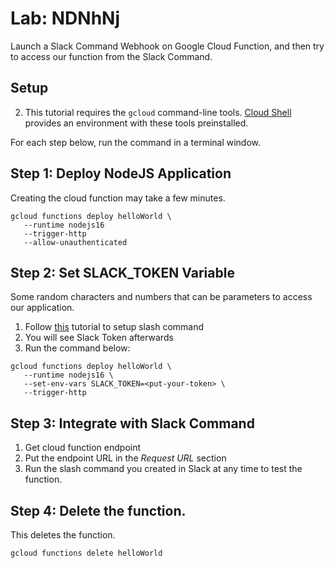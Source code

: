 # Lab: NDNhNj

Launch a Slack Command Webhook on Google Cloud Function, and then try to access our function from the Slack Command.

## Setup

2. This tutorial requires the `gcloud` command-line tools.
   <a href="https://console.cloud.google.com/cloudshell" target="_blank">Cloud Shell</a>
   provides an environment with these tools preinstalled.

For each step below, run the command in a terminal window.


## Step 1: Deploy NodeJS Application

Creating the cloud function may take a few minutes.

```
gcloud functions deploy helloWorld \
   --runtime nodejs16 
   --trigger-http 
   --allow-unauthenticated
```

## Step 2: Set SLACK_TOKEN Variable

Some random characters and numbers that can be parameters to access our application.

1. Follow [this](https://api.slack.com/interactivity/slash-commands) tutorial to setup slash command
2. You will see Slack Token afterwards
3. Run the command below:

```
gcloud functions deploy helloWorld \
   --runtime nodejs16 \
   --set-env-vars SLACK_TOKEN=<put-your-token> \
   --trigger-http
```


## Step 3: Integrate with Slack Command

1. Get cloud function endpoint
2. Put the endpoint URL in the _Request URL_ section
3. Run the slash command you created in Slack at any time to test the function.


## Step 4: Delete the function.

This deletes the function.

 ```
 gcloud functions delete helloWorld
 ```
